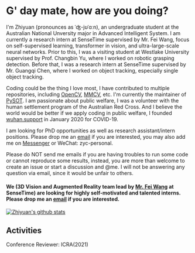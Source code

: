 # G' day mate, how are you doing?

I'm Zhiyuan (pronounces as ˈʤ-jʊˈɑːn), an undergraduate student at the Australian National Unversity major in Advanced Intelligent System.
I am currently a research intern at SenseTime supervised by Mr. Fei Wang, focus on self-supervised learning, transformer in vision, and ultra-large-scale neural networks.
Prior to this, I was a visiting student at Westlake University supervised by Prof. Changbin Yu, where I worked on robotic grasping detection.
Before that, I was a research intern at SenseTime supervised by Mr. Guangqi Chen, where I worked on object tracking, especially single object tracking.

Coding could be the thing I love most, I have contributed to multiple repositories, including [OpenCV](https://github.com/opencv/opencv), [MMCV](https://github.com/open-mmlab/mmcv), etc. I'm currently the maintainer of [PySOT](github.com/STVIR/PySOT).
I am passionate about public welfare, I was a volunteer with the human settlement program of the Australian Red Cross.
And I believe the world would be better if we apply coding in public welfare, I founded [wuhan.support](https://github.com/wuhan-support) in January 2020 for COVID-19.

I am looking for PhD opportunities as well as research assistant/intern positions. Please drop me an [email](mailto:this@zyc.ai) if you are interested, you may also add me on [Messenger](https://m.me/zyc.fb) or WeChat: zyc-personal.

Please do NOT send me emails if you are having troubles to run some code or cannot reproduce some results, instead, you are more than welcome to create an issue or start a discussion and @me. I will not be answering any question via email, since it would be unfair to others.

#### We (3D Vision and Augmented Reality team lead by [Mr. Fei Wang](http://wangfei.info/) at SenseTime) are looking for highly self-motivated and talented interns. Please drop me an [email](chenzhiyuan1@tetras.ai) if you are interested. 

[![Zhiyuan's github stats](https://github-readme-stats.vercel.app/api?username=ZhiyuanChen)](https://github.com/ZhiyuanChen)

## Activities

Conference Reviewer: ICRA(2021)

<!--
**ZhiyuanChen/ZhiyuanChen** is a ✨ _special_ ✨ repository because its `README.md` (this file) appears on your GitHub profile.

Here are some ideas to get you started:

- 🔭 I’m currently working on ...
- 🌱 I’m currently learning ...
- 👯 I’m looking to collaborate on ...
- 🤔 I’m looking for help with ...
- 💬 Ask me about ...
- 📫 How to reach me: ...
- 😄 Pronouns: ...
- ⚡ Fun fact: ...
-->
